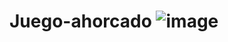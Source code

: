 # Juego-ahorcado  ![image](https://user-images.githubusercontent.com/49033606/57347456-fcbde280-7117-11e9-9457-3e6c6cf8269b.png)
